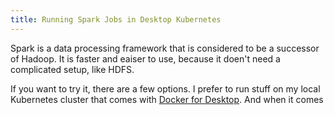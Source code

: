 ```yaml
---
title: Running Spark Jobs in Desktop Kubernetes
---
```


Spark is a data processing framework that is considered to be a successor of Hadoop. It is faster
and eaiser to use, because it doen't need a complicated setup, like HDFS.

If you want to try it, there are a few options. I prefer to run stuff on my local Kubernetes cluster
that comes with [Docker for Desktop](https://docs.docker.com/docker-for-windows/edge-release-notes/).
And when it comes 